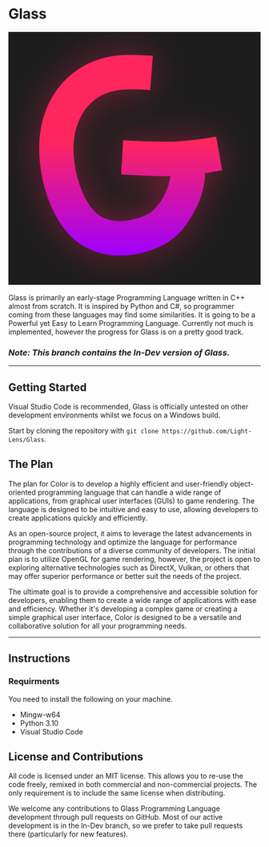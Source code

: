 # Glass
![Glass](https://github.com/Light-Lens/Glass/blob/In-Dev/res/branding/Icons/Dark.png?raw=true)

Glass is primarily an early-stage Programming Language written in C++ almost from scratch. It is inspired by Python and C#, so programmer coming from these languages may find some similarities. It is going to be a Powerful yet Easy to Learn Programming Language. Currently not much is implemented, however the progress for Glass is on a pretty good track.

### ***Note: This branch contains the In-Dev version of Glass.***

---

## Getting Started
Visual Studio Code is recommended, Glass is officially untested on other development environments whilst we focus on a Windows build.

Start by cloning the repository with `git clone https://github.com/Light-Lens/Glass`.

## The Plan
The plan for Color is to develop a highly efficient and user-friendly object-oriented programming language that can handle a wide range of applications, from graphical user interfaces (GUIs) to game rendering. The language is designed to be intuitive and easy to use, allowing developers to create applications quickly and efficiently.

As an open-source project, it aims to leverage the latest advancements in programming technology and optimize the language for performance through the contributions of a diverse community of developers. The initial plan is to utilize OpenGL for game rendering, however, the project is open to exploring alternative technologies such as DirectX, Vulkan, or others that may offer superior performance or better suit the needs of the project.

The ultimate goal is to provide a comprehensive and accessible solution for developers, enabling them to create a wide range of applications with ease and efficiency. Whether it's developing a complex game or creating a simple graphical user interface, Color is designed to be a versatile and collaborative solution for all your programming needs.

---

## Instructions
### Requirments
You need to install the following on your machine.
- Mingw-w64
- Python 3.10
- Visual Studio Code

## License and Contributions
All code is licensed under an MIT license. This allows you to re-use the code freely, remixed in both commercial and non-commercial projects. The only requirement is to include the same license when distributing.

We welcome any contributions to Glass Programming Language development through pull requests on GitHub. Most of our active development is in the In-Dev branch, so we prefer to take pull requests there (particularly for new features).
